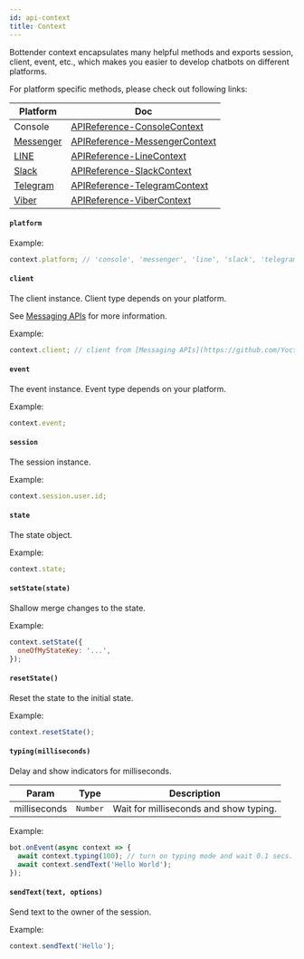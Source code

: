 ```yaml
---
id: api-context
title: Context
---
```


Bottender context encapsulates many helpful methods and exports session, client, event, etc., which makes you easier to develop chatbots on different platforms.

For platform specific methods, please check out following links:

| Platform                                | Doc                                                               |
| --------------------------------------- | ----------------------------------------------------------------- |
| Console                                 | [APIReference-ConsoleContext](APIReference-ConsoleContext.md)     |
| [Messenger](https://www.messenger.com/) | [APIReference-MessengerContext](APIReference-MessengerContext.md) |
| [LINE](https://line.me/)                | [APIReference-LineContext](APIReference-LineContext.md)           |
| [Slack](https://slack.com/)             | [APIReference-SlackContext](APIReference-SlackContext.md)         |
| [Telegram](https://telegram.org/)       | [APIReference-TelegramContext](APIReference-TelegramContext.md)   |
| [Viber](https://www.viber.com/)         | [APIReference-ViberContext](APIReference-ViberContext.md)         |

#### `platform`

Example:

```js
context.platform; // 'console', 'messenger', 'line', 'slack', 'telegram', 'viber'...
```

#### `client`

The client instance. Client type depends on your platform.

See [Messaging APIs](https://github.com/Yoctol/messaging-apis) for more information.

Example:

```js
context.client; // client from [Messaging APIs](https://github.com/Yoctol/messaging-apis)
```

#### `event`

The event instance. Event type depends on your platform.

Example:

```js
context.event;
```

#### `session`

The session instance.

Example:

```js
context.session.user.id;
```

#### `state`

The state object.

Example:

```js
context.state;
```

#### `setState(state)`

Shallow merge changes to the state.

Example:

```js
context.setState({
  oneOfMyStateKey: '...',
});
```

#### `resetState()`

Reset the state to the initial state.

Example:

```js
context.resetState();
```

#### `typing(milliseconds)`

Delay and show indicators for milliseconds.

| Param        | Type     | Description                            |
| ------------ | -------- | -------------------------------------- |
| milliseconds | `Number` | Wait for milliseconds and show typing. |

Example:

```js
bot.onEvent(async context => {
  await context.typing(100); // turn on typing mode and wait 0.1 secs.
  await context.sendText('Hello World');
});
```

#### `sendText(text, options)`

Send text to the owner of the session.

Example:

```js
context.sendText('Hello');
```
